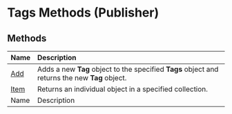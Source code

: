
# Tags Methods (Publisher)

## Methods



|**Name**|**Description**|
|:-----|:-----|
| [Add](78602ccc-8198-1183-4775-fe626eb8b5af.md)|Adds a new  **Tag** object to the specified **Tags** object and returns the new **Tag** object.|
| [Item](5f2dd7ef-6c7f-cae6-f866-3922fb422353.md)|Returns an individual object in a specified collection.|
|Name|Description|
